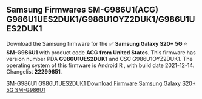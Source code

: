 <h2>Samsung Firmwares SM-G986U1(ACG) G986U1UES2DUK1/G986U1OYZ2DUK1/G986U1UES2DUK1</h2>
Download the Samsung firmware for the ✅ <strong>Samsung Galaxy S20+ 5G </strong> ⭐ <strong>SM-G986U1</strong> with product code <strong>ACG</strong> <strong> from United States</strong>. This firmware has version number PDA <strong>G986U1UES2DUK1</strong> and CSC G986U1OYZ2DUK1. The operating system of this firmware is Android R , with build date 2021-12-14. Changelist <strong>22299651</strong>.


[SM-G986U1](https://samfirm.shop/samsung/model/SM-G986U1)
[G986U1UES2DUK1](https://samfirm.shop/samsung/pda/G986U1UES2DUK1)
[Download Firmware Samsung Galaxy S20+ 5G SM-G986U1](https://samfirm.shop/samsung/firmware/482359)
